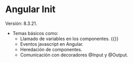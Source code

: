 # Angular Init
Versión: 8.3.21.

* Temas básicos como:
    * Llamado de variables en los componentes. {{}}
    * Eventos javascript en Angular.
    * Heredación de componentes.
    * Comunicación con decoradores @Input y @Output.
